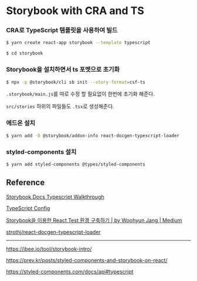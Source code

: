 # Storybook with CRA and TS



### CRA로 TypeScript 템플릿을 사용하여 빌드

```bash
$ yarn create react-app storybook --template typescript
```

```bash
$ cd storybook
```



### Storybook을 설치하면서 ts 포멧으로 초기화

```bash
$ npx -p @storybook/cli sb init --story-format=csf-ts
```

`.storybook/main.js`를 따로 수정 할 필요없이 한번에 초기화 해준다.

`src/stories` 하위의 파일들도 `.tsx`로 생성해준다.



### 에드온 설치

```bash
$ yarn add -D @storybook/addon-info react-docgen-typescript-loader
```



### styled-components 설치

```bash
$ yarn add styled-components @types/styled-components
```





## Reference

[Storybook Docs Typescript Walkthrough](https://gist.github.com/shilman/bc9cbedb2a7efb5ec6710337cbd20c0c)

[TypeScript Config](https://storybook.js.org/docs/configurations/typescript-config/#setting-up-typescript-with-babel-loader)

[Storybook을 이용한 React Test 환경 구축하기 | by Woohyun Jang | Medium](https://medium.com/@benjaminwoojang/storybook%EC%9D%84-%EC%9D%B4%EC%9A%A9%ED%95%9C-react-test-%ED%99%98%EA%B2%BD-%EA%B5%AC%EC%B6%95%ED%95%98%EA%B8%B0-65bbe6c453b5)

[strothj/react-docgen-typescript-loader](https://github.com/strothj/react-docgen-typescript-loader)

---

https://jbee.io/tool/storybook-intro/

https://prev.kr/posts/styled-components-and-storybook-on-react/

https://styled-components.com/docs/api#typescript

